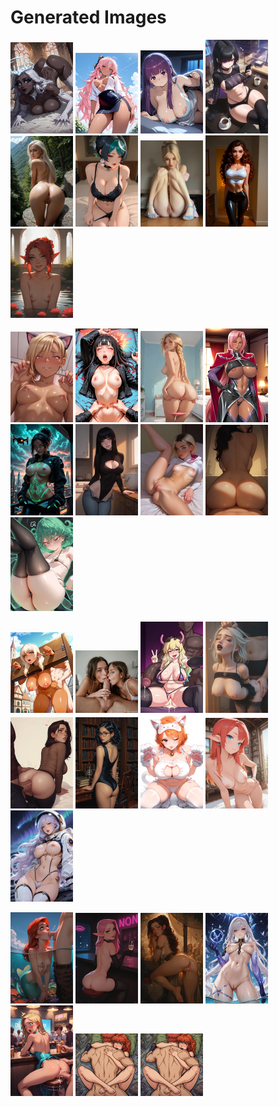 # Generated Images



<img src="2025_10_01_01_thumb.webp" width="100"/> <img src="2025_10_01_02_thumb.webp" width="100"/> <img src="2025_10_01_03_thumb.webp" width="100"/> <img src="2025_10_01_04_thumb.webp" width="100"/> <img src="2025_10_01_05_thumb.webp" width="100"/> <img src="2025_10_01_06_thumb.webp" width="100"/> <img src="2025_10_01_07_thumb.webp" width="100"/> <img src="2025_10_01_08_thumb.webp" width="100"/> <img src="2025_10_01_09_thumb.webp" width="100"/>

<img src="2025_10_01_10_thumb.webp" width="100"/> <img src="2025_10_01_11_thumb.webp" width="100"/> <img src="2025_10_01_12_thumb.webp" width="100"/> <img src="2025_10_01_13_thumb.webp" width="100"/> <img src="2025_10_01_14_thumb.webp" width="100"/> <img src="2025_10_01_15_thumb.webp" width="100"/> <img src="2025_10_01_16_thumb.webp" width="100"/> <img src="2025_10_01_17_thumb.webp" width="100"/> <img src="2025_10_01_18_thumb.webp" width="100"/>

<img src="2025_10_01_19_thumb.webp" width="100"/> <img src="2025_10_01_20_thumb.webp" width="100"/> <img src="2025_10_01_21_thumb.webp" width="100"/> <img src="2025_10_01_22_thumb.webp" width="100"/> <img src="2025_10_01_23_thumb.webp" width="100"/> <img src="2025_10_01_24_thumb.webp" width="100"/> <img src="2025_10_01_25_thumb.webp" width="100"/> <img src="2025_10_01_26_thumb.webp" width="100"/> <img src="2025_10_01_27_thumb.webp" width="100"/>

<img src="2025_10_01_28_thumb.webp" width="100"/> <img src="2025_10_01_29_thumb.webp" width="100"/> <img src="2025_10_01_30_thumb.webp" width="100"/> <img src="2025_10_01_31_thumb.webp" width="100"/> <img src="2025_10_01_32_thumb.webp" width="100"/> <img src="2025_10_01_33_thumb.webp" width="100"/> <img src="2025_10_01_34_thumb.webp" width="100"/>